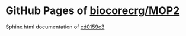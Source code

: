 GitHub Pages of [biocorecrg/MOP2](https://github.com/biocorecrg/MOP2.git)
===
Sphinx html documentation of [cd0159c3](https://github.com/biocorecrg/MOP2/tree/cd0159c368c733bf8f32b6b8d8b010f129aecb37)
